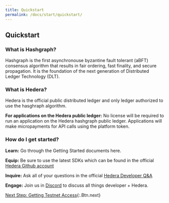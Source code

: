 ```yaml
---
title: Quickstart
permalink: /docs/start/quickstart/
---
```


## Quickstart

### What is Hashgraph?

Hashgraph is the first asynchronouse byzantine fault tolerant (aBFT) consensus algorithm that results in fair ordering, fast finality, and secure propagation. It is the foundation of the next generation of Distributed Ledger Technology (DLT).

### What is Hedera?

Hedera is the official public distributed ledger and only ledger authorized to use the hasghraph algorithm.

**For applications on the Hedera public ledger:** No license will be required to run an application on the Hedera hashgraph public ledger. Applications will make micropayments for API calls using the platform token.

### How do I get started?

**Learn:** Go through the Getting Started documents here.

**Equip:** Be sure to use the latest SDKs which can be found in the official [Hedera Github account](https://github.com/hashgraph)

**Inquire:** Ask all of your questions in the official [Hedera Developer Q&A](https://hashgraph.org/categories/hedera-q-a)

**Engage:** Join us in [Discord](https://hashgraph.com/discord) to discuss all things developer + Hedera.

[Next Step: Getting Testnet Access](/docs/start/getting-testnet-access){:.Btn.next}
